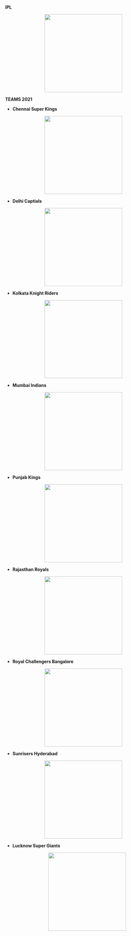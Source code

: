 **IPL**
<p align="center">

<img src="https://upload.wikimedia.org/wikipedia/en/thumb/8/84/Indian_Premier_League_Official_Logo.svg/1200px-Indian_Premier_League_Official_Logo.svg.png" width="250px">
</p>
 <p align="center">
 
**TEAMS 2021**
                         
   
   - **Chennai Super Kings** 
   <p align="center">
   <img src="https://upload.wikimedia.org/wikipedia/en/thumb/2/2b/Chennai_Super_Kings_Logo.svg/1200px-Chennai_Super_Kings_Logo.svg.png" width="250px">
   
   - **Delhi Captials**
   <p align="center">
   <img src="https://cdn.freelogovectors.net/wp-content/uploads/2019/09/delhi-capitals-logo.png" width="250px">
   
   - **Kolkata Knight Riders**
   <p align="center">
   <img src="https://upload.wikimedia.org/wikipedia/en/thumb/4/4c/Kolkata_Knight_Riders_Logo.svg/1200px-Kolkata_Knight_Riders_Logo.svg.png" width="250px">
    
  - **Mumbai Indians**
   <p align="center">
   <img src="https://static.toiimg.com/thumb/msid-77964433,width-1200,height-900,resizemode-4/.jpg" width="250px">
     
   - **Punjab Kings**
   <p align="center">
   <img src="https://i2.wp.com/orissadiary.com/wp-content/uploads/2021/02/oie_17102022UPRrIyFT.jpg?fit=500%2C500&ssl=1" width="250px">
      
   - **Rajasthan Royals**
    
   <p align="center">
   <img src="https://d1yjjnpx0p53s8.cloudfront.net/styles/logo-thumbnail/s3/0022/7254/brand.gif?itok=T2XKcJU9" width="250px">
        
   - **Royal Challengers Bangalore**
        
   <p align="center">
   <img src="https://upload.wikimedia.org/wikipedia/en/thumb/2/2a/Royal_Challengers_Bangalore_2020.svg/1200px-Royal_Challengers_Bangalore_2020.svg.png" width="250px">
    
   - **Sunrisers Hyderabad** 
    
   <p align="center">
   <img src="https://upload.wikimedia.org/wikipedia/en/thumb/8/81/Sunrisers_Hyderabad.svg/1200px-Sunrisers_Hyderabad.svg.png" width="250px">
    
    
   - **Lucknow Super Giants**
    
     <p align="center">
     <img src="https://www.crictracker.com/wp-content/uploads/2022/01/Lucknow-Super-Giants-logo.jpg" width="250px">
    
        
      
      
     
    
    
   
   

                         
